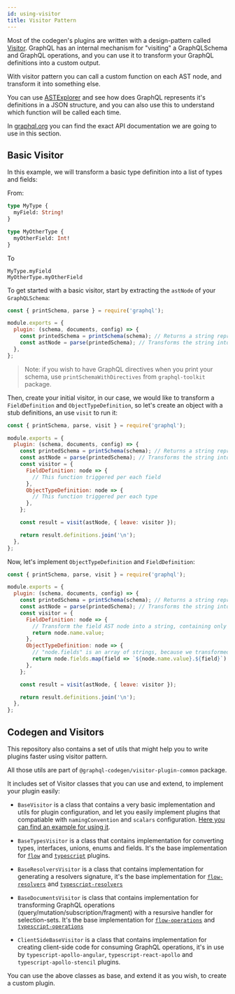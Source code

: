 ```yaml
---
id: using-visitor
title: Visitor Pattern
---
```


Most of the codegen's plugins are written with a design-pattern called [Visitor](https://en.wikipedia.org/wiki/Visitor_pattern). GraphQL has an internal mechanism for "visiting" a GraphQLSchema and GraphQL operations, and you can use it to transform your GraphQL definitions into a custom output.

With visitor pattern you can call a custom function on each AST node, and transform it into something else.

You can use [ASTExplorer](https://astexplorer.net/) and see how does GraphQL represents it's definitions in a JSON structure, and you can also use this to understand which function will be called each time.

In [graphql.org](https://graphql.org/graphql-js/language/#visit) you can find the exact API documentation we are going to use in this section.

## Basic Visitor

In this example, we will transform a basic type definition into a list of types and fields:

From:

```graphql
type MyType {
  myField: String!
}

type MyOtherType {
  myOtherField: Int!
}
```

To

```
MyType.myField
MyOtherType.myOtherField
```

To get started with a basic visitor, start by extracting the `astNode` of your `GraphQLSchema`:

```javascript
const { printSchema, parse } = require('graphql');

module.exports = {
  plugin: (schema, documents, config) => {
    const printedSchema = printSchema(schema); // Returns a string representation of the schema
    const astNode = parse(printedSchema); // Transforms the string into ASTNode
  },
};
```

> Note: if you wish to have GraphQL directives when you print your schema, use `printSchemaWithDirectives` from `graphql-toolkit` package.

Then, create your initial visitor, in our case, we would like to transform a `FieldDefinition` and `ObjectTypeDefinition`, so let's create an object with a stub definitions, an use `visit` to run it:

```javascript
const { printSchema, parse, visit } = require('graphql');

module.exports = {
  plugin: (schema, documents, config) => {
    const printedSchema = printSchema(schema); // Returns a string representation of the schema
    const astNode = parse(printedSchema); // Transforms the string into ASTNode
    const visitor = {
      FieldDefinition: node => {
        // This function triggered per each field
      },
      ObjectTypeDefinition: node => {
        // This function triggered per each type
      },
    };

    const result = visit(astNode, { leave: visitor });

    return result.definitions.join('\n');
  },
};
```

Now, let's implement `ObjectTypeDefinition` and `FieldDefinition`:

```javascript
const { printSchema, parse, visit } = require('graphql');

module.exports = {
  plugin: (schema, documents, config) => {
    const printedSchema = printSchema(schema); // Returns a string representation of the schema
    const astNode = parse(printedSchema); // Transforms the string into ASTNode
    const visitor = {
      FieldDefinition: node => {
        // Transform the field AST node into a string, containing only the name of the field
        return node.name.value;
      },
      ObjectTypeDefinition: node => {
        // "node.fields" is an array of strings, because we transformed it using "FieldDefinition".
        return node.fields.map(field => `${node.name.value}.${field}`).join('\n');
      },
    };

    const result = visit(astNode, { leave: visitor });

    return result.definitions.join('\n');
  },
};
```

## Codegen and Visitors

This repository also contains a set of utils that might help you to write plugins faster using visitor pattern.

All those utils are part of `@graphql-codegen/visitor-plugin-common` package.

It includes set of Visitor classes that you can use and extend, to implement your plugin easily:

- `BaseVisitor` is a class that contains a very basic implementation and utils for plugin configuration, and let you easily implement plugins that compatiable with `namingConvention` and `scalars` configuration. [Here you can find an example for using it](https://github.com/dotansimha/graphql-code-generator/blob/master/packages/plugins/typescript-mongodb/src/visitor.ts#L56).

- `BaseTypesVisitor` is a class that contains implementation for converting types, interfaces, unions, enums and fields. It's the base implementation for [`flow`](https://github.com/dotansimha/graphql-code-generator/blob/master/packages/plugins/flow/src/visitor.ts#L26) and [`typescript`](https://github.com/dotansimha/graphql-code-generator/blob/master/packages/plugins/typescript/src/visitor.ts#L23) plugins.

- `BaseResolversVisitor` is a class that contains implementation for generating a resolvers signature, it's the base implementation for [`flow-resolvers`](https://github.com/dotansimha/graphql-code-generator/blob/master/packages/plugins/flow-resolvers/src/visitor.ts#L13) and [`typescript-resolvers`](https://github.com/dotansimha/graphql-code-generator/blob/master/packages/plugins/typescript-resolvers/src/visitor.ts#L13)

- `BaseDocumentsVisitor` is class that contains implementation for transforming GraphQL operations (query/mutation/subscription/fragment) with a resursive handler for selection-sets. It's the base implementation for [`flow-operations`](https://github.com/dotansimha/graphql-code-generator/blob/master/packages/plugins/flow-operations/src/visitor.ts) and [`typescript-operations`](https://github.com/dotansimha/graphql-code-generator/blob/master/packages/plugins/typescript-operations/src/visitor.ts)

- `ClientSideBaseVisitor` is a class that contains implementation for creating client-side code for consuming GraphQL operations, it's in use by `typescript-apollo-angular`, `typescript-react-apollo` and `typescript-apollo-stencil` plugins.

You can use the above classes as base, and extend it as you wish, to create a custom plugin.
